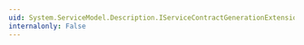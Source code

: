 ```yaml
---
uid: System.ServiceModel.Description.IServiceContractGenerationExtension.GenerateContract(System.ServiceModel.Description.ServiceContractGenerationContext)
internalonly: False
---
```

